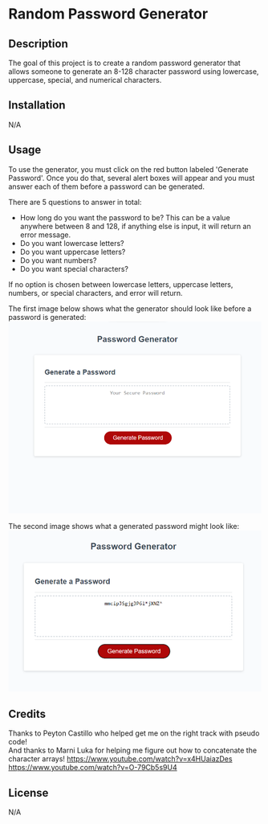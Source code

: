 # Random Password Generator

## Description

The goal of this project is to create a random password generator that allows someone to generate an 8-128 character password using lowercase, uppercase, special, and numerical characters.

## Installation

N/A

## Usage

To use the generator, you must click on the red button labeled 'Generate Password'. Once you do that, several alert boxes will appear and you must answer each of them before a password can be generated.<br />

There are 5 questions to answer in total: 
- How long do you want the password to be? This can be a value anywhere between 8 and 128, if anything else is input, it will return an error message. 
- Do you want lowercase letters?
- Do you want uppercase letters?
- Do you want numbers?
- Do you want special characters? <br />

If no option is chosen between lowercase letters, uppercase letters, numbers, or special characters, and error will return.

The first image below shows what the generator should look like before a password is generated:
![Before Generation](./assests/images/blankGenerator.png) <br />

The second image shows what a generated password might look like:
![After Generation](./assests/images/generatedPassword.png) 

## Credits

Thanks to Peyton Castillo who helped get me on the right track with pseudo code! <br /> 
And thanks to Marni Luka for helping me figure out how to concatenate the character arrays!
https://www.youtube.com/watch?v=x4HUaiazDes <br />
https://www.youtube.com/watch?v=O-79Cb5s9U4

## License

N/A